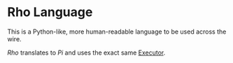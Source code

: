 ﻿# Rho Language

This is a Python-like, more human-readable language to be used across the wire.

*Rho* translates to *Pi* and uses the exact same [Executor](/Language/Core/Executor).
